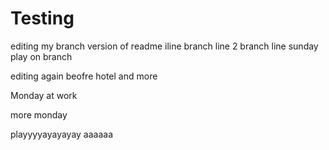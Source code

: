 
# Testing

editing my branch version of readme
iline
branch line 2
branch line
sunday play on branch

editing again beofre hotel
and more

Monday at work

more monday

playyyyayayayay
aaaaaa
